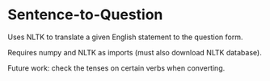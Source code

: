 # Sentence-to-Question
Uses NLTK to translate a given English statement to the question form.

Requires numpy and NLTK as imports (must also download NLTK database).

Future work: check the tenses on certain verbs when converting.
